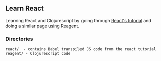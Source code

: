 ## Learn React

Learning React and Clojurescript by going through [React's tutorial](https://facebook.github.io/react/docs/tutorial.html)
and doing a similar page using Reagent.

### Directories

    react/  - contains Babel transpiled JS code from the react tutorial
    reagent/ - Clojurescript code
